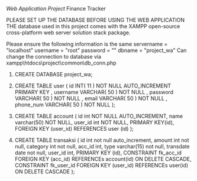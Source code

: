 *Web Application Project*
Finance Tracker

PLEASE SET UP THE DATABASE BEFORE USING THE WEB APPLICATION
THE database used in this project comes with the XAMPP open-source cross-platform web server solution stack package.

Please ensure the following information is the same
servername = "localhost"
username = "root"
password = ""
dbname = "project_wa"
Can change the connection to database via xampp\htdocs\project\common\db_conn.php

1. CREATE DATABASE project_wa;

2. CREATE TABLE user (
	id INT( 11 ) NOT NULL AUTO_INCREMENT PRIMARY KEY ,
	username VARCHAR( 50 ) NOT NULL ,
	password VARCHAR( 50 ) NOT NULL ,
	email VARCHAR( 50 ) NOT NULL ,
	phone_num VARCHAR( 50 ) NOT NULL
);

2. CREATE TABLE account (
	id int NOT NULL AUTO_INCREMENT,
	name varchar(50) NOT NULL,
	user_id int NOT NULL,
	PRIMARY KEY(id),
	FOREIGN KEY (user_id) 
	REFERENCES user (id)
);

3. CREATE TABLE transaksi ( 
	id int not null auto_increment, 
	amount int not null, 
	category int not null, 
	acc_id int, 
	type varchar(15) not null, 
	transdate date not null,
 	user_id int, 
	PRIMARY KEY (id),
 	CONSTRAINT fk_acc_id FOREIGN KEY (acc_id) REFERENCEs account(id) ON DELETE CASCADE,
 	CONSTRAINT fk_user_id FOREIGN KEY (user_id) REFERENCEs user(id) ON DELETE CASCADE
 );
